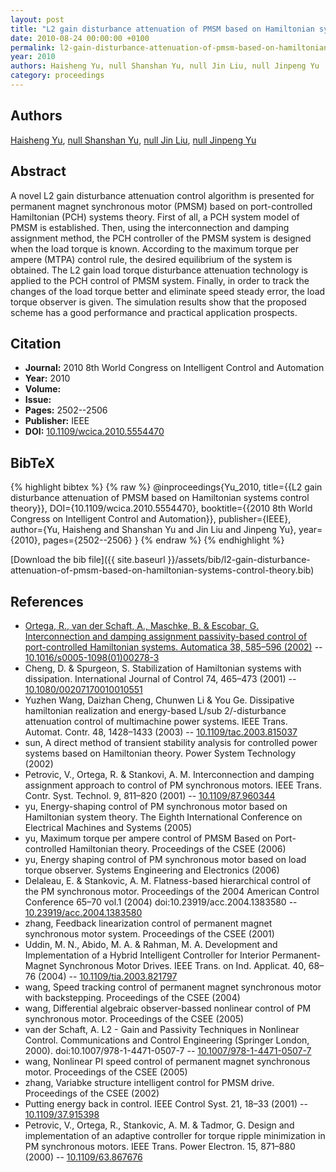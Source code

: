 ```yaml
---
layout: post
title: "L2 gain disturbance attenuation of PMSM based on Hamiltonian systems control theory"
date: 2010-08-24 00:00:00 +0100
permalink: l2-gain-disturbance-attenuation-of-pmsm-based-on-hamiltonian-systems-control-theory
year: 2010
authors: Haisheng Yu, null Shanshan Yu, null Jin Liu, null Jinpeng Yu
category: proceedings
---
```

 
## Authors
[Haisheng Yu](authors/haisheng-yu), [null Shanshan Yu](authors/shanshan-yu), [null Jin Liu](authors/jin-liu), [null Jinpeng Yu](authors/jinpeng-yu)
 
## Abstract
A novel L2 gain disturbance attenuation control algorithm is presented for permanent magnet synchronous motor (PMSM) based on port-controlled Hamiltonian (PCH) systems theory. First of all, a PCH system model of PMSM is established. Then, using the interconnection and damping assignment method, the PCH controller of the PMSM system is designed when the load torque is known. According to the maximum torque per ampere (MTPA) control rule, the desired equilibrium of the system is obtained. The L2 gain load torque disturbance attenuation technology is applied to the PCH control of PMSM system. Finally, in order to track the changes of the load torque better and eliminate speed steady error, the load torque observer is given. The simulation results show that the proposed scheme has a good performance and practical application prospects.
 
## Citation
- **Journal:** 2010 8th World Congress on Intelligent Control and Automation
- **Year:** 2010
- **Volume:** 
- **Issue:** 
- **Pages:** 2502--2506
- **Publisher:** IEEE
- **DOI:** [10.1109/wcica.2010.5554470](https://doi.org/10.1109/wcica.2010.5554470)
 
## BibTeX
{% highlight bibtex %}
{% raw %}
@inproceedings{Yu_2010,
  title={{L2 gain disturbance attenuation of PMSM based on Hamiltonian systems control theory}},
  DOI={10.1109/wcica.2010.5554470},
  booktitle={{2010 8th World Congress on Intelligent Control and Automation}},
  publisher={IEEE},
  author={Yu, Haisheng and Shanshan Yu and Jin Liu and Jinpeng Yu},
  year={2010},
  pages={2502--2506}
}
{% endraw %}
{% endhighlight %}
 
[Download the bib file]({{ site.baseurl }}/assets/bib/l2-gain-disturbance-attenuation-of-pmsm-based-on-hamiltonian-systems-control-theory.bib)
 
## References
- [Ortega, R., van der Schaft, A., Maschke, B. & Escobar, G. Interconnection and damping assignment passivity-based control of port-controlled Hamiltonian systems. Automatica 38, 585–596 (2002)](interconnection-and-damping-assignment-passivity-based-control-of-port-controlled-hamiltonian-systems) -- [10.1016/s0005-1098(01)00278-3](https://doi.org/10.1016/s0005-1098(01)00278-3)
- Cheng, D. & Spurgeon, S. Stabilization of Hamiltonian systems with dissipation. International Journal of Control 74, 465–473 (2001) -- [10.1080/00207170010010551](https://doi.org/10.1080/00207170010010551)
- Yuzhen Wang, Daizhan Cheng, Chunwen Li & You Ge. Dissipative hamiltonian realization and energy-based L/sub 2/-disturbance attenuation control of multimachine power systems. IEEE Trans. Automat. Contr. 48, 1428–1433 (2003) -- [10.1109/tac.2003.815037](https://doi.org/10.1109/tac.2003.815037)
- sun, A direct method of transient stability analysis for controlled power systems based on Hamiltonian theory. Power System Technology (2002)
- Petrovic, V., Ortega, R. & Stankovi, A. M. Interconnection and damping assignment approach to control of PM synchronous motors. IEEE Trans. Contr. Syst. Technol. 9, 811–820 (2001) -- [10.1109/87.960344](https://doi.org/10.1109/87.960344)
- yu, Energy-shaping control of PM synchronous motor based on Hamiltonian system theory. The Eighth International Conference on Electrical Machines and Systems (2005)
- yu, Maximum torque per ampere control of PMSM Based on Port-controlled Hamiltonian theory. Proceedings of the CSEE (2006)
- yu, Energy shaping control of PM synchronous motor based on load torque observer. Systems Engineering and Electronics (2006)
- Delaleau, E. & Stankovic, A. M. Flatness-based hierarchical control of the PM synchronous motor. Proceedings of the 2004 American Control Conference 65–70 vol.1 (2004) doi:10.23919/acc.2004.1383580 -- [10.23919/acc.2004.1383580](https://doi.org/10.23919/acc.2004.1383580)
- zhang, Feedback linearization control of permanent magnet synchronous motor system. Proceedings of the CSEE (2001)
- Uddin, M. N., Abido, M. A. & Rahman, M. A. Development and Implementation of a Hybrid Intelligent Controller for Interior Permanent-Magnet Synchronous Motor Drives. IEEE Trans. on Ind. Applicat. 40, 68–76 (2004) -- [10.1109/tia.2003.821797](https://doi.org/10.1109/tia.2003.821797)
- wang, Speed tracking control of permanent magnet synchronous motor with backstepping. Proceedings of the CSEE (2004)
- wang, Differential algebraic observer-bassed nonlinear control of PM synchronous motor. Proceedings of the CSEE (2005)
- van der Schaft, A. L2 - Gain and Passivity Techniques in Nonlinear Control. Communications and Control Engineering (Springer London, 2000). doi:10.1007/978-1-4471-0507-7 -- [10.1007/978-1-4471-0507-7](https://doi.org/10.1007/978-1-4471-0507-7)
- wang, Nonlinear PI speed control of permanent magnet synchronous motor. Proceedings of the CSEE (2005)
- zhang, Variabke structure intelligent control for PMSM drive. Proceedings of the CSEE (2002)
- Putting energy back in control. IEEE Control Syst. 21, 18–33 (2001) -- [10.1109/37.915398](https://doi.org/10.1109/37.915398)
- Petrovic, V., Ortega, R., Stankovic, A. M. & Tadmor, G. Design and implementation of an adaptive controller for torque ripple minimization in PM synchronous motors. IEEE Trans. Power Electron. 15, 871–880 (2000) -- [10.1109/63.867676](https://doi.org/10.1109/63.867676)

